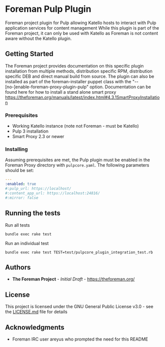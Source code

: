# Foreman Pulp Plugin

Foreman project plugin for Pulp allowing Katello hosts to interact with Pulp application services for content management
While this plugin is part of the Foreman project, it can only be used with Katello as Foreman is not content aware without the Katello plugin.

## Getting Started

The Foreman project provides documentation on this specific plugin installation from multiple methods, distribution specific RPM, distribution specific DEB and direct manual build from source.
The plugin can also be installed as part of the foreman-installer puppet class with the "--[no-]enable-foreman-proxy-plugin-pulp" option.
Documentation can be found here for how to install a stand alone smart proxy https://theforeman.org/manuals/latest/index.html#4.3.1SmartProxyInstallation

### Prerequisites

* Working Katello instance (note not Foreman - must be Katello)
* Pulp 3 installation
* Smart Proxy 2.3 or newer

### Installing

Assuming prerequisites are met, the Pulp plugin must be enabled in the Foreman Proxy directory with `pulpcore.yaml`.
The following parameters should be set:

```yaml
---
:enabled: true
#:pulp_url: https://localhost/
#:content_app_url: https://localhost:24816/
#:mirror: false
```

## Running the tests

Run all tests

```
bundle exec rake test
```

Run an individual test

```
bundle exec rake test TEST=test/pulpcore_plugin_integration_test.rb
```

## Authors

* **The Foreman Project** - *Initial Draft* - https://theforeman.org/

## License

This project is licensed under the GNU General Public License v3.0 - see the [LICENSE.md](LICENSE.md) file for details

## Acknowledgments

* Foreman IRC user areyus who prompted the need for this README
